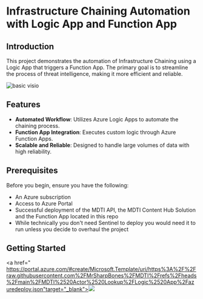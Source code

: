 # Infrastructure Chaining Automation with Logic App and Function App

## Introduction

This project demonstrates the automation of Infrastructure Chaining using a Logic App that triggers a Function App. The primary goal is to streamline the process of threat intelligence, making it more efficient and reliable.

![basic visio](https://github.com/user-attachments/assets/91d0419e-97be-48f3-9f51-07f0f36347ca)

## Features

- **Automated Workflow**: Utilizes Azure Logic Apps to automate the chaining process.
- **Function App Integration**: Executes custom logic through Azure Function Apps.
- **Scalable and Reliable**: Designed to handle large volumes of data with high reliability.

## Prerequisites

Before you begin, ensure you have the following:

- An Azure subscription
- Access to Azure Portal
- Successful deployment of the MDTI API, the MDTI Content Hub Solution and the Function App located in this repo
- While technically you don't need Sentinel to deploy you would need it to run unless you decide to overhaul the project

## Getting Started

<a href="
https://portal.azure.com/#create/Microsoft.Template/uri/https%3A%2F%2Fraw.githubusercontent.com%2FMrSharpBones%2FMDTI%2Frefs%2Fheads%2Fmain%2FMDTI%2520Actor%2520Lookup%2FLogic%2520App%2Fazuredeploy.json"target="_blank"><img src="https://aka.ms/deploytoazurebutton"/>
</a>

